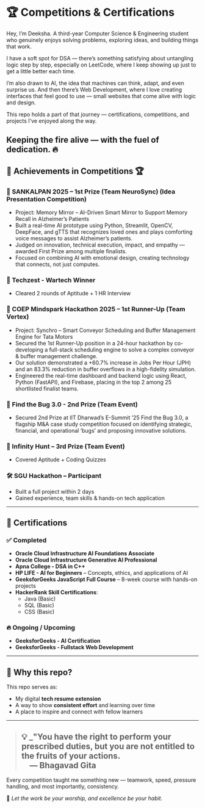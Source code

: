 # 🏆 Competitions & Certifications

Hey, I’m Deeksha.
A third-year Computer Science & Engineering student who genuinely enjoys solving problems, exploring ideas, and building things that work.

I have a soft spot for DSA — there’s something satisfying about untangling logic step by step, especially on LeetCode, where I keep showing up just to get a little better each time.

I’m also drawn to AI, the idea that machines can think, adapt, and even surprise us. And then there’s Web Development, where I love creating interfaces that feel good to use — small websites that come alive with logic and design.

This repo holds a part of that journey — certifications, competitions, and projects I’ve enjoyed along the way.

Keeping the fire alive — with the fuel of dedication. 🔥
---

## 🥇 Achievements in Competitions 🏆

### 🥇 SANKALPAN 2025 – 1st Prize (Team NeuroSync) (Idea Presentation Competition)
- Project: Memory Mirror – AI-Driven Smart Mirror to Support Memory Recall in Alzheimer’s Patients
- Built a real-time AI prototype using Python, Streamlit, OpenCV, DeepFace, and gTTS that recognizes loved ones and plays comforting voice messages to assist Alzheimer’s patients.
- Judged on innovation, technical execution, impact, and empathy — awarded First Prize among multiple finalists.
- Focused on combining AI with emotional design, creating technology that connects, not just computes.

### 🥇 Techzest - Wartech Winner
- Cleared 2 rounds of Aptitude + 1 HR Interview

### 🥈 COEP Mindspark Hackathon 2025 – 1st Runner-Up (Team Vertex)
- Project: Synchro – Smart Conveyor Scheduling and Buffer Management Engine for Tata Motors
- Secured the 1st Runner-Up position in a 24-hour hackathon by co-developing a full-stack scheduling engine to solve a complex conveyor & buffer management challenge. 
- Our solution demonstrated a +60.7% increase in Jobs Per Hour (JPH) and an 83.3% reduction in buffer overflows in a high-fidelity simulation. 
- Engineered the real-time dashboard and backend logic using React, Python (FastAPI), and Firebase, placing in the top 2 among 25 shortlisted finalist teams.

### 🥈 Find the Bug 3.0 - 2nd Prize (Team Event)
- Secured 2nd Prize at IIT Dharwad’s E-Summit ’25 Find the Bug 3.0, a flagship M&A case study competition focused on identifying strategic, financial, and operational ‘bugs’ and proposing innovative solutions.

### 🥉 Infinity Hunt – 3rd Prize (Team Event)
- Covered Aptitude + Coding Quizzes

### 🛠 SGU Hackathon – Participant
- Built a full project within 2 days  
- Gained experience, team skills & hands-on tech application

---

## 📜 Certifications

### ✅ Completed
- **Oracle Cloud Infrastructure AI Foundations Associate**
- **Oracle Cloud Infrastructure Generative AI Professional**
- **Apna College - DSA in C++**
- **HP LIFE - AI for Beginners** – Concepts, ethics, and applications of AI
- **GeeksforGeeks JavaScript Full Course** – 8-week course with hands-on projects
- **HackerRank Skill Certifications**:
  - Java (Basic)
  - SQL (Basic)
  - CSS (Basic)

### 🔥 Ongoing / Upcoming
- **GeeksforGeeks - AI Certification**
- **GeeksforGeeks - Fullstack Web Development**

---

## 🔁 Why this repo?

This repo serves as:
- My digital **tech resume extension**
- A way to show **consistent effort** and learning over time
- A place to inspire and connect with fellow learners

---
> 💡 _"You have the right to perform your prescribed duties, but you are not entitled to the fruits of your actions.  
> &emsp;— **Bhagavad Gita**
> ---
Every competition taught me something new — teamwork, speed, pressure handling, and most importantly, consistency.

🎯 *Let the work be your worship, and excellence be your habit.*

